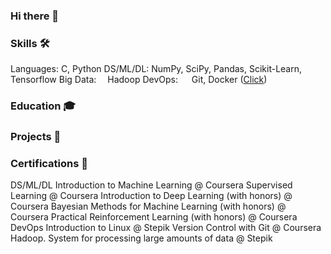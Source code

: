 ### Hi there 👋
### Skills 🛠️
Languages: C, Python
DS/ML/DL:  NumPy, SciPy, Pandas, Scikit-Learn, Tensorflow
Big Data:  Hadoop
DevOps:    Git, Docker
(<a href="http:/google.com" data-href2="https://translate.google.com/">Click</a>)
### Education 🎓

### Projects 🐾

### Certifications 📜
DS/ML/DL
Introduction to Machine Learning @ Coursera
Supervised Learning @ Coursera
Introduction to Deep Learning (with honors) @ Coursera
Bayesian Methods for Machine Learning (with honors) @ Coursera
Practical Reinforcement Learning (with honors) @ Coursera
DevOps
Introduction to Linux @ Stepik
Version Control with Git @ Coursera
Hadoop. System for processing large amounts of data @ Stepik

<!--
**dbadeev/dbadeev** is a ✨ _special_ ✨ repository because its `README.md` (this file) appears on your GitHub profile.

Here are some ideas to get you started:

- 🔭 I’m currently working on ...
- 🌱 I’m currently learning ...
- 👯 I’m looking to collaborate on ...
- 🤔 I’m looking for help with ...
- 💬 Ask me about ...
- 📫 How to reach me: ...
- 😄 Pronouns: ...
- ⚡ Fun fact: ...
-->
